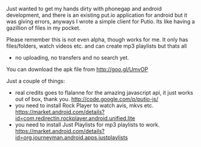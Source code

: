 Just wanted to get my hands dirty with phonegap and android development, and there is an existing put.io application for android but
it was giving errors, anyways I wrote a simple client for Putio. Its like having a gazillion of files in my pocket.

Please remember this is not even alpha, though works for me. It only has files/folders, watch videos etc. and can create mp3 playlists but thats all 
- no uploading, no transfers and no search yet.

You can download the apk file from http://goo.gl/UmvOP

Just a couple of things:
- real credits goes to flalanne for the amazing javascript api, it just works out of box, thank you. http://code.google.com/p/putio-js/ 
- you need to install Rock Player to watch avis, mkvs etc. https://market.android.com/details?id=com.redirectin.rockplayer.android.unified.lite
- you need to install Just Playlists for mp3 playlists to work. https://market.android.com/details?id=org.journeyman.android.apps.justplaylists

